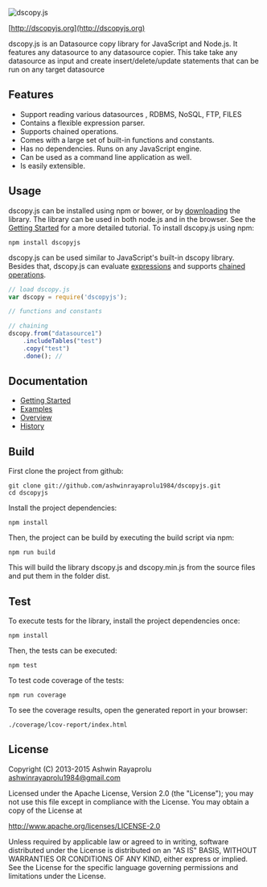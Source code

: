 ![dscopy.js](https://raw.github.com/ashwinrayaprolu1984/dscopyjs/master/img/dscopyjs.png)

[http://dscopyjs.org](http://dscopyjs.org)

dscopy.js is an Datasource copy library for JavaScript and Node.js. 
It features any datasource to any datasource copier. This take take any datasource as input and create insert/delete/update statements that can be run on any target datasource

## Features

- Support reading various datasources ,  RDBMS, NoSQL, FTP, FILES
- Contains a flexible expression parser.
- Supports chained operations.
- Comes with a large set of built-in functions and constants.
- Has no dependencies. Runs on any JavaScript engine.
- Can be used as a command line application as well.
- Is easily extensible.


## Usage

dscopy.js can be installed using npm or bower, or by [downloading](http://dscopyjs.org/download.html) the library.
The library can be used in both node.js and in the browser.
See the [Getting Started](http://dscopyjs.org/docs/getting_started.html) for a more detailed tutorial. To install dscopy.js using npm:

    npm install dscopyjs

dscopy.js can be used similar to JavaScript's built-in dscopy library. Besides that,
dscopy.js can evaluate
[expressions](http://dscopyjs.org/docs/expressions.html)
and supports
[chained operations](http://dscopyjs.org/docs/chained_operations.html).

```js
// load dscopy.js
var dscopy = require('dscopyjs');

// functions and constants

// chaining
dscopy.from("datasource1")
    .includeTables("test")
    .copy("test")
    .done(); //
```


## Documentation

- [Getting Started](http://dscopyjs.org/docs/getting_started.html)
- [Examples](http://dscopyjs.org/examples/index.html)
- [Overview](http://dscopyjs.org/docs/index.html)
- [History](http://dscopyjs.org/history.html)


## Build

First clone the project from github:

    git clone git://github.com/ashwinrayaprolu1984/dscopyjs.git
    cd dscopyjs

Install the project dependencies:

    npm install

Then, the project can be build by executing the build script via npm:

    npm run build

This will build the library dscopy.js and dscopy.min.js from the source files and
put them in the folder dist.


## Test

To execute tests for the library, install the project dependencies once:

    npm install

Then, the tests can be executed:

    npm test

To test code coverage of the tests:

    npm run coverage

To see the coverage results, open the generated report in your browser:

    ./coverage/lcov-report/index.html




## License

Copyright (C) 2013-2015 Ashwin Rayaprolu <ashwinrayaprolu1984@gmail.com>

Licensed under the Apache License, Version 2.0 (the "License");
you may not use this file except in compliance with the License.
You may obtain a copy of the License at

   http://www.apache.org/licenses/LICENSE-2.0

Unless required by applicable law or agreed to in writing, software
distributed under the License is distributed on an "AS IS" BASIS,
WITHOUT WARRANTIES OR CONDITIONS OF ANY KIND, either express or implied.
See the License for the specific language governing permissions and
limitations under the License.
